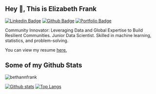 ## Hey 👋, This is Elizabeth Frank

<!--
**bethannfrank/bethannfrank** is a ✨ _special_ ✨ repository because its `README.md` (this file) appears on your GitHub profile.

Here are some ideas to get you started:

- 🔭 I’m currently working on ...
- 🌱 I’m currently learning ...
- 👯 I’m looking to collaborate on ...
- 🤔 I’m looking for help with ...
- 💬 Ask me about ...
- 📫 How to reach me: ...
- 😄 Pronouns: ...
- ⚡ Fun fact: ...
-->

[![Linkedin Badge](https://img.shields.io/badge/-elizabethfrank-0072b1?style=flat&logo=Linkedin&logoColor=white&link=https://www.linkedin.com/in/me.linkedin/)](https://www.linkedin.com/in/elizabeth-frank-4860b33a/) [![Github Badge](https://img.shields.io/badge/-bethannfrank-grey?style=flat&logo=github&logoColor=white&link=https://github.com/bethannfrank/)](https://www.github.com/bethannfrank/) [![Portfolio Badge](https://img.shields.io/badge/portfolio-web-blue?style=flat&link=https://github.com/bethannfrank/portfolio/)](https://github.com/bethannfrank/portfolio/) <p align='left'>Community Innovator: Leveraging Data and Global Expertise to Build Resilient Communities. Junior Data Scientist. Skilled in machine learning, statistics, and problem-solving.</p><p align='left'> You can view my resume <a href='https://drive.google.com/file/d/1OVxtlShs4FW-XsCH2RtL5PkxAnVGcy6u/view?usp=drive_link ' target=_blank><u>here</u>.</a></p>
## Some of my Github Stats
<p align=left> <img src=https://komarev.com/ghpvc/?username=bethannfrank alt=bethannfrank /> </p>

[![Github stats](https://github-readme-stats.vercel.app/api?username=bethannfrank&show_icons=true&include_all_commits=true)](https://github.com/bethannfrank/github-readme-stats)
[![Top Langs](https://github-readme-stats.vercel.app/api/top-langs/?username=bethannfrank&layout=compact)](https://github.com/bethannfrank/github-readme-stats)

